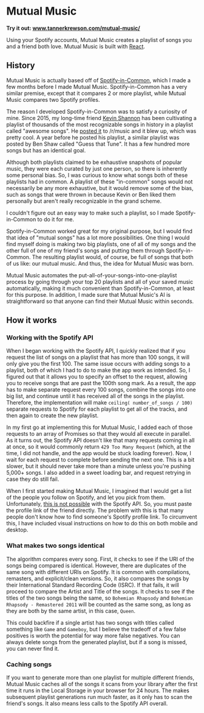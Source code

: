 # Mutual Music

**Try it out: www.tannerkrewson.com/mutual-music/**

Using your Spotify accounts, Mutual Music creates a playlist of songs you and a friend both love. Mutual Music is built with [React](https://github.com/facebook/react/).

## History

Mutual Music is actually based off of [Spotify-in-Common](https://github.com/tannerkrewson/sic/), which I made a few months before I made Mutual Music. Spotify-in-Common has a very similar premise, except that it compares 2 or more playlist, while Mutual Music compares two Spotify profiles.

The reason I developed Spotify-in-Common was to satisfy a curiosity of mine. Since 2015, my long-time friend [Kevin Shannon](https://github.com/kevers429) has been cultivating a playlist of thousands of the most recognizable songs in history in a playlist called "awesome songs". He [posted it](<(https://www.reddit.com/r/Music/comments/7fb2ae/87_hours_of_awesome_songs_from_all_genres_and/)>) to /r/music and it blew up, which was pretty cool. A year before he posted his playlist, a similar playlist was posted by Ben Shaw called "Guess that Tune". It has a few hundred more songs but has an identical goal.

Although both playlists claimed to be exhaustive snapshots of popular music, they were each curated by just one person, so there is inherently some personal bias. So, I was curious to know what songs both of these playlists had in common. A playlist of these "in-common" songs would not necessarily be any more exhaustive, but it would remove some of the bias, such as songs that were thrown in because Kevin or Ben liked them personally but aren't really recognizable in the grand scheme.

I couldn't figure out an easy way to make such a playlist, so I made Spotify-in-Common to do it for me.

Spotify-in-Common worked great for my original purpose, but I would find that idea of "mutual songs" has a lot more possibilities. One thing I would find myself doing is making two big playlists, one of all of my songs and the other full of one of my friend's songs and putting them through Spotify-in-Common. The resulting playlist would, of course, be full of songs that both of us like: our mutual music. And thus, the idea for Mutual Music was born.

Mutual Music automates the put-all-of-your-songs-into-one-playlist process by going through your top 20 playlists and all of your saved music automatically, making it much convenient than Spotify-in-Common, at least for this purpose. In addition, I made sure that Mutual Music's AI is straightforward so that anyone can find their Mutual Music within seconds.

## How it works

### Working with the Spotify API

When I began working with the Spotify API, I quickly realized that if you request the list of songs on a playlist that has more than 100 songs, it will only give you the first 100. The same issue occurs with adding songs to a playlist, both of which I had to do to make the app work as intended. So, I figured out that it allows you to specify an offset to the request, allowing you to receive songs that are past the 100th song mark. As a result, the app has to make separate request every 100 songs, combine the songs into one big list, and continue until it has received all of the songs in the playlist. Therefore, the implementation will make `ceiling( number_of_songs / 100)` separate requests to Spotify for each playlist to get all of the tracks, and then again to create the new playlist.

In my first go at implementing this for Mutual Music, I added each of those requests to an array of Promises so that they would all execute in parallel. As it turns out, the Spotify API doesn't like that many requests coming in all at once, so it would commonly return `429 Too Many Request` (which, at the time, I did not handle, and the app would be stuck loading forever). Now, I wait for each request to complete before sending the next one. This is a bit slower, but it should never take more than a minute unless you're pushing 5,000+ songs. I also added in a sweet loading bar, and request retrying in case they do still fail.

When I first started making Mutual Music, I imagined that I would get a list of the people you follow on Spotify, and let you pick from them. Unfortunately, [this is not possible](https://github.com/spotify/web-api/issues/4) with the Spotify API. So, you must paste the profile link of the friend directly. The problem with this is that many people don't know how to find someone's Spotify profile link. To circumvent this, I have included visual instructions on how to do this on both mobile and desktop.

### What makes two songs identical

The algorithm compares every song. First, it checks to see if the URI of the songs being compared is identical. However, there are duplicates of the same song with different URIs on Spotify. It is common with compilations, remasters, and explicit/clean versions. So, it also compares the songs by their International Standard Recording Code (ISRC). If that fails, it will proceed to compare the Artist and Title of the songs. It checks to see if the titles of the two songs being the same, so `Bohemian Rhapsody` and `Bohemian Rhapsody - Remastered 2011` will be counted as the same song, as long as they are both by the same artist, in this case, `Queen`.

This could backfire if a single artist has two songs with titles called something like `Game` and `Gameboy`, but I believe the tradeoff of a few false positives is worth the potential for way more false negatives. You can always delete songs from the generated playlist, but if a song is missed, you can never find it.

### Caching songs

If you want to generate more than one playlist for multiple different friends, Mutual Music caches all of the songs it scans from your library after the first time it runs in the Local Storage in your browser for 24 hours. The makes subsequent playlist generations run much faster, as it only has to scan the friend's songs. It also means less calls to the Spotify API overall.
